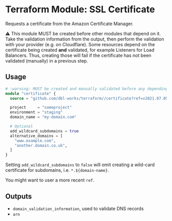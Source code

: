 # Terraform Module: SSL Certificate

Requests a certificate from the Amazon Certificate Manager.

:warning: This module MUST be created before other modules that depend on it.
Take the validation information from the output, then perform the validation with your provider (e.g. on Cloudflare).
Some resources depend on the certificate being created **and** validated, for example Listeners for Load Balancers.
Thus, creating those will fail if the certificate has not been validated (manually) in a previous step.



## Usage

```terraform
# :warning: MUST be created and manually validated before any depending ressources
module "certificate" {
  source = "github.com/dbl-works/terraform//certificate?ref=v2021.07.05"

  project     = "someproject"
  environment = "staging"
  domain_name = "my-domain.com"

  # Optional
  add_wildcard_subdomains = true
  alternative_domains = [
    "www.example.com",
    "another.domain.co.uk",
  ]
}
```

Setting `add_wildcard_subdomains` to `false` will omit creating a wild-card certificate for subdomains, i.e. `*.${domain-name}`.

You might want to user a more recent `ref`.



## Outputs
- `domain_validation_information`, used to validate DNS records
- `arn`
